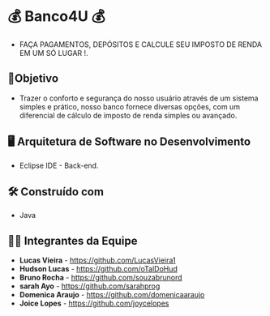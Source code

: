 # 💰 Banco4U 💰
* FAÇA PAGAMENTOS, DEPÓSITOS E CALCULE SEU IMPOSTO DE RENDA EM UM SÓ LUGAR !.

## :dart:Objetivo
* Trazer o conforto e segurança do nosso usuário através de um sistema simples e prático, nosso banco fornece diversas opções, com um diferencial de cálculo de imposto de renda simples ou avançado.

##  :desktop_computer:  Arquitetura de Software no Desenvolvimento

* Eclipse IDE - Back-end.

## 🛠️ Construído com

*  Java

## 👨‍💻 Integrantes da Equipe 

* **Lucas Vieira** - https://github.com/LucasVieira1
* **Hudson Lucas** - https://github.com/oTalDoHud
* **Bruno Rocha** - https://github.com/souzabrunord
* **sarah Ayo** - https://github.com/sarahprog
* **Domenica Araujo** - https://github.com/domenicaaraujo
* **Joice Lopes** - https://github.com/joycelopes


